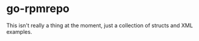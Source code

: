 go-rpmrepo
==========

This isn't really a thing at the moment, just a collection of structs
and XML examples.
